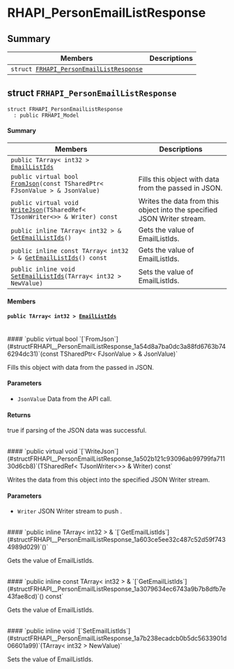 # RHAPI_PersonEmailListResponse <a id="group__RHAPI__PersonEmailListResponse"></a>

## Summary

 Members                        | Descriptions                                
--------------------------------|---------------------------------------------
`struct `[`FRHAPI_PersonEmailListResponse`](#structFRHAPI__PersonEmailListResponse) | 

## struct `FRHAPI_PersonEmailListResponse` <a id="structFRHAPI__PersonEmailListResponse"></a>

```
struct FRHAPI_PersonEmailListResponse
  : public FRHAPI_Model
```

#### Summary

 Members                        | Descriptions                                
--------------------------------|---------------------------------------------
`public TArray< int32 > `[`EmailListIds`](#structFRHAPI__PersonEmailListResponse_1a6b053260a7b3d82a55364c10e6eeaa1d) | 
`public virtual bool `[`FromJson`](#structFRHAPI__PersonEmailListResponse_1a54d8a7ba0dc3a88fd6763b746294dc31)`(const TSharedPtr< FJsonValue > & JsonValue)` | Fills this object with data from the passed in JSON.
`public virtual void `[`WriteJson`](#structFRHAPI__PersonEmailListResponse_1a502b121c93096ab99799fa71130d6cb8)`(TSharedRef< TJsonWriter<>> & Writer) const` | Writes the data from this object into the specified JSON Writer stream.
`public inline TArray< int32 > & `[`GetEmailListIds`](#structFRHAPI__PersonEmailListResponse_1a603ce5ee32c487c52d59f7434989d029)`()` | Gets the value of EmailListIds.
`public inline const TArray< int32 > & `[`GetEmailListIds`](#structFRHAPI__PersonEmailListResponse_1a3079634ec6743a9b7b8dfb7e43fae8cd)`() const` | Gets the value of EmailListIds.
`public inline void `[`SetEmailListIds`](#structFRHAPI__PersonEmailListResponse_1a7b238ecadcb0b5dc5633901d06601a99)`(TArray< int32 > NewValue)` | Sets the value of EmailListIds.

#### Members

#### `public TArray< int32 > `[`EmailListIds`](#structFRHAPI__PersonEmailListResponse_1a6b053260a7b3d82a55364c10e6eeaa1d) <a id="structFRHAPI__PersonEmailListResponse_1a6b053260a7b3d82a55364c10e6eeaa1d"></a>

<br>
#### `public virtual bool `[`FromJson`](#structFRHAPI__PersonEmailListResponse_1a54d8a7ba0dc3a88fd6763b746294dc31)`(const TSharedPtr< FJsonValue > & JsonValue)` <a id="structFRHAPI__PersonEmailListResponse_1a54d8a7ba0dc3a88fd6763b746294dc31"></a>

Fills this object with data from the passed in JSON.

#### Parameters
* `JsonValue` Data from the API call.

#### Returns
true if parsing of the JSON data was successful.

<br>
#### `public virtual void `[`WriteJson`](#structFRHAPI__PersonEmailListResponse_1a502b121c93096ab99799fa71130d6cb8)`(TSharedRef< TJsonWriter<>> & Writer) const` <a id="structFRHAPI__PersonEmailListResponse_1a502b121c93096ab99799fa71130d6cb8"></a>

Writes the data from this object into the specified JSON Writer stream.

#### Parameters
* `Writer` JSON Writer stream to push .

<br>
#### `public inline TArray< int32 > & `[`GetEmailListIds`](#structFRHAPI__PersonEmailListResponse_1a603ce5ee32c487c52d59f7434989d029)`()` <a id="structFRHAPI__PersonEmailListResponse_1a603ce5ee32c487c52d59f7434989d029"></a>

Gets the value of EmailListIds.

<br>
#### `public inline const TArray< int32 > & `[`GetEmailListIds`](#structFRHAPI__PersonEmailListResponse_1a3079634ec6743a9b7b8dfb7e43fae8cd)`() const` <a id="structFRHAPI__PersonEmailListResponse_1a3079634ec6743a9b7b8dfb7e43fae8cd"></a>

Gets the value of EmailListIds.

<br>
#### `public inline void `[`SetEmailListIds`](#structFRHAPI__PersonEmailListResponse_1a7b238ecadcb0b5dc5633901d06601a99)`(TArray< int32 > NewValue)` <a id="structFRHAPI__PersonEmailListResponse_1a7b238ecadcb0b5dc5633901d06601a99"></a>

Sets the value of EmailListIds.

<br>
